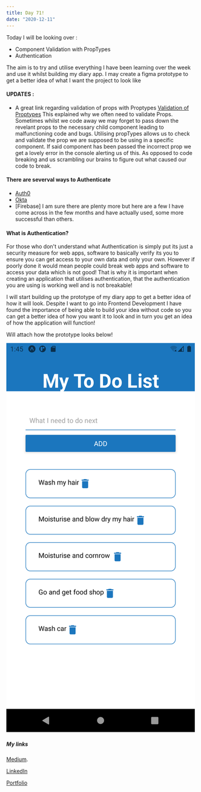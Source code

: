 ```yaml
---
title: Day 71!
date: "2020-12-11"
---
```




Today I will be looking over :

- Component Validation with PropTypes
- Authentication

The aim is to try and utilise everything I have been learning over the week and use it whilst building my diary app. I may create a figma prototype to get a better idea of what I want the project to look like 

#### UPDATES :

* A great link regarding validation of props with Proptypes [Validation of Proptypes](https://blog.logrocket.com/validating-react-component-props-with-prop-types-ef14b29963fc/) 
This explained why we often need to validate Props. Sometimes whilst we code away we may forget to pass down the revelant props to the necessary child component leading to malfunctioning code and bugs. Utilising propTypes allows us to check and validate the prop we are supposed to be using in a specific component. If said component has been passed the incorrect prop we get a lovely error in the console alerting us of this. As opposed to code breaking and us scrambling our brains to figure out what caused our code to break.


 #### There are severval ways to Authenticate ####
 - [Auth0](https://auth0.com/blog/complete-guide-to-react-user-authentication/)
 - [Okta](https://medium.com/better-programming/building-basic-react-authentication-e20a574d5e71)
 - [Firebase] 
 I am sure there are plenty more but here are a few I have come across in the few months and have actually used, some more successful than others.

#### What is Authentication? ####
For those who don't understand what Authentication is simply put its just a security measure for web apps, software to basically verify its you to ensure you can get access to your own data and only your own.
However if poorly done it would mean people could break web apps and software to access your data which is not good! 
That is why it is important when creating an application that utilises authentication, that the authentication you are using is working well and is not breakable!


I will start building up the prototype of my diary app to get a better idea of how it will look. Despite I want to go into Frontend Development I have found the importance of being able to build your idea without code so you can get a better idea of how you want it to look and in turn you get an idea of how the application will function!

Will attach how the prototype looks below!


![Prototype](./hello.png)


##### My links 
[Medium](https://medium.com/@kalemajoanna).

[LinkedIn](https://www.linkedin.com/in/joanna-e-kalema-a5a5b4136/)

[Portfolio](https://joannathedeveloper.netlify.app/)



